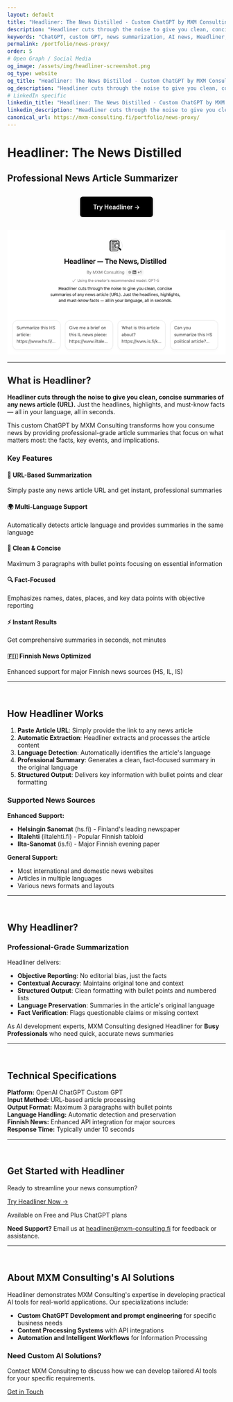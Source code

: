 ```yaml
---
layout: default
title: "Headliner: The News Distilled - Custom ChatGPT by MXM Consulting"
description: "Headliner cuts through the noise to give you clean, concise summaries of any news article (URL). Just the headlines, highlights, and must-know facts — all in your language, all in seconds."
keywords: "ChatGPT, custom GPT, news summarization, AI news, Headliner, artificial intelligence, news distillation, MXM Consulting, machine learning, news analysis, article summarizer"
permalink: /portfolio/news-proxy/
order: 5
# Open Graph / Social Media
og_image: /assets/img/headliner-screenshot.png
og_type: website
og_title: "Headliner: The News Distilled - Custom ChatGPT by MXM Consulting"
og_description: "Headliner cuts through the noise to give you clean, concise summaries of any news article (URL). Just the headlines, highlights, and must-know facts — all in your language, all in seconds."
# LinkedIn specific
linkedin_title: "Headliner: The News Distilled - Custom ChatGPT by MXM Consulting"
linkedin_description: "Headliner cuts through the noise to give you clean, concise summaries of any news article (URL). Just the headlines, highlights, and must-know facts — all in your language, all in seconds."
canonical_url: https://mxm-consulting.fi/portfolio/news-proxy/
---
```


# Headliner: The News Distilled

## Professional News Article Summarizer

<div style="text-align: center; margin: 30px 0;">
  <a href="https://chatgpt.com/g/g-6887a6ba63dc8191979ef2940882eee2-headliner-the-news-distilled" target="_blank" style="display: inline-block; padding: 15px 30px; background-color: #000; color: white; text-decoration: none; border-radius: 6px; font-weight: 600; transition: all 0.3s ease;">
    Try Headliner →
  </a>
</div>

<div class="headliner-hero">
  <img src="/assets/img/headliner-screenshot.png" alt="Headliner ChatGPT Screenshot" class="headliner-screenshot" />
</div>

---

## What is Headliner?

**Headliner cuts through the noise to give you clean, concise summaries of any news article (URL).** Just the headlines, highlights, and must-know facts — all in your language, all in seconds.

This custom ChatGPT by MXM Consulting transforms how you consume news by providing professional-grade article summaries that focus on what matters most: the facts, key events, and implications.

### Key Features

<div class="features-grid">
  <div class="feature-item">
    <h4>📰 URL-Based Summarization</h4>
    <p>Simply paste any news article URL and get instant, professional summaries</p>
  </div>
  
  <div class="feature-item">
    <h4>🌍 Multi-Language Support</h4>
    <p>Automatically detects article language and provides summaries in the same language</p>
  </div>
  
  <div class="feature-item">
    <h4>🎯 Clean & Concise</h4>
    <p>Maximum 3 paragraphs with bullet points focusing on essential information</p>
  </div>
  
  <div class="feature-item">
    <h4>🔍 Fact-Focused</h4>
    <p>Emphasizes names, dates, places, and key data points with objective reporting</p>
  </div>
  
  <div class="feature-item">
    <h4>⚡ Instant Results</h4>
    <p>Get comprehensive summaries in seconds, not minutes</p>
  </div>
  
  <div class="feature-item">
    <h4>🇫🇮 Finnish News Optimized</h4>
    <p>Enhanced support for major Finnish news sources (HS, IL, IS)</p>
  </div>
</div>

---

<br />

## How Headliner Works

1. **Paste Article URL**: Simply provide the link to any news article
2. **Automatic Extraction**: Headliner extracts and processes the article content
3. **Language Detection**: Automatically identifies the article's language
4. **Professional Summary**: Generates a clean, fact-focused summary in the original language
5. **Structured Output**: Delivers key information with bullet points and clear formatting

### Supported News Sources

**Enhanced Support:**
- **Helsingin Sanomat** (hs.fi) - Finland's leading newspaper
- **Iltalehti** (iltalehti.fi) - Popular Finnish tabloid
- **Ilta-Sanomat** (is.fi) - Major Finnish evening paper

**General Support:**
- Most international and domestic news websites
- Articles in multiple languages
- Various news formats and layouts

---

<br />

## Why Headliner?

### Professional-Grade Summarization

Headliner delivers:

- **Objective Reporting**: No editorial bias, just the facts
- **Contextual Accuracy**: Maintains original tone and context
- **Structured Output**: Clean formatting with bullet points and numbered lists
- **Language Preservation**: Summaries in the article's original language
- **Fact Verification**: Flags questionable claims or missing context

As AI development experts, MXM Consulting designed Headliner for **Busy Professionals** who need quick, accurate news summaries

---

<br />

## Technical Specifications

<div class="tech-specs">
  <div class="spec-item">
    <strong>Platform:</strong> OpenAI ChatGPT Custom GPT
  </div>
  <div class="spec-item">
    <strong>Input Method:</strong> URL-based article processing
  </div>
  <div class="spec-item">
    <strong>Output Format:</strong> Maximum 3 paragraphs with bullet points
  </div>
  <div class="spec-item">
    <strong>Language Handling:</strong> Automatic detection and preservation
  </div>
  <div class="spec-item">
    <strong>Finnish News:</strong> Enhanced API integration for major sources
  </div>
  <div class="spec-item">
    <strong>Response Time:</strong> Typically under 10 seconds
  </div>
</div>

---

<br />

## Get Started with Headliner

Ready to streamline your news consumption? 

<div class="cta-section">
  <a href="https://chatgpt.com/g/g-6887a6ba63dc8191979ef2940882eee2-headliner-the-news-distilled" target="_blank" rel="noopener noreferrer" class="headliner-cta-button">
    Try Headliner Now →
  </a>
  <p class="cta-note">Available on Free and Plus ChatGPT plans</p>
</div>

**Need Support?** Email us at [headliner@mxm-consulting.fi](mailto:headliner@mxm-consulting.fi) for feedback or assistance.

---

<br />

## About MXM Consulting's AI Solutions

Headliner demonstrates MXM Consulting's expertise in developing practical AI tools for real-world applications. Our specializations include:

- **Custom ChatGPT Development and prompt engineering** for specific business needs
- **Content Processing Systems** with API integrations
- **Automation and Intelligent Workflows** for Information Processing

<div class="contact-cta">
  <h3>Need Custom AI Solutions?</h3>
  <p>Contact MXM Consulting to discuss how we can develop tailored AI tools for your specific requirements.</p>
  <a href="/#contact" class="contact-button">Get in Touch</a>
</div>

